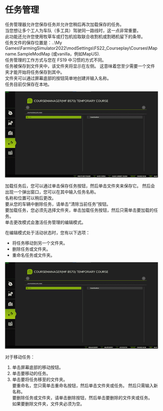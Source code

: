 # 任务管理
  
任务管理器允许您保存任务并允许您稍后再次加载保存的任务。   
当您想让多个工人为车队（多工具）驾驶同一路线时，这一点非常重要。   
此功能还允许您使用牧草车或打包机拾取联合收割机或割晒机留下的条带。   
任务文件的保存位置是：..\My Games\FarmingSimulator2022\modSettings\FS22_Courseplay\Courses\Mapname.SampleModMap (或vanilla，例如MapUS).  
任务管理的工作方式与您在 FS19 中习惯的方式不同。   
任务被保存到文件夹中，该文件夹将显示在左侧。 这意味着您至少需要一个文件夹才能开始将任务保存到其中。  
文件夹可以通过屏幕底部的按钮简单地创建并输入名称。  
任务目前仅保存在本地。  


![Image](../assets/images/managerbasehelp_0_0_765_430.png)

  
加载任务后，您可以通过单击保存任务按钮，然后单击文件夹来保存它。  然后会出现一个弹出窗口，您可以在其中输入任务名称。   
名称和位置可以稍后更改。   
要从您的车辆中删除任务，请单击“清除当前任务”按钮。  
要加载任务，您必须先选择文件夹，单击加载任务按钮，然后只需单击要加载的任务。   
单击更改模式会激活任务管理的编辑模式。   


  
在编辑模式处于活动状态时，您有以下选项：  
- 将任务移动到另一个文件夹。  
- 删除任务或文件夹。   
- 重命名任务或文件夹。   


![Image](../assets/images/manageredithelp_0_0_765_430.png)

  
对于移动任务：   
  1) 单击屏幕底部的移动按钮。   
  2) 单击要移动的任务。   
  3) 单击要将任务移至的文件夹。   
要重命名，您只需单击重命名按钮，然后单击文件夹或任务。 然后只需输入新名称。   
要删除任务或文件夹，请单击删除按钮，然后单击要删除的文件夹或任务。   
如果要删除文件夹，文件夹必须为空。   


